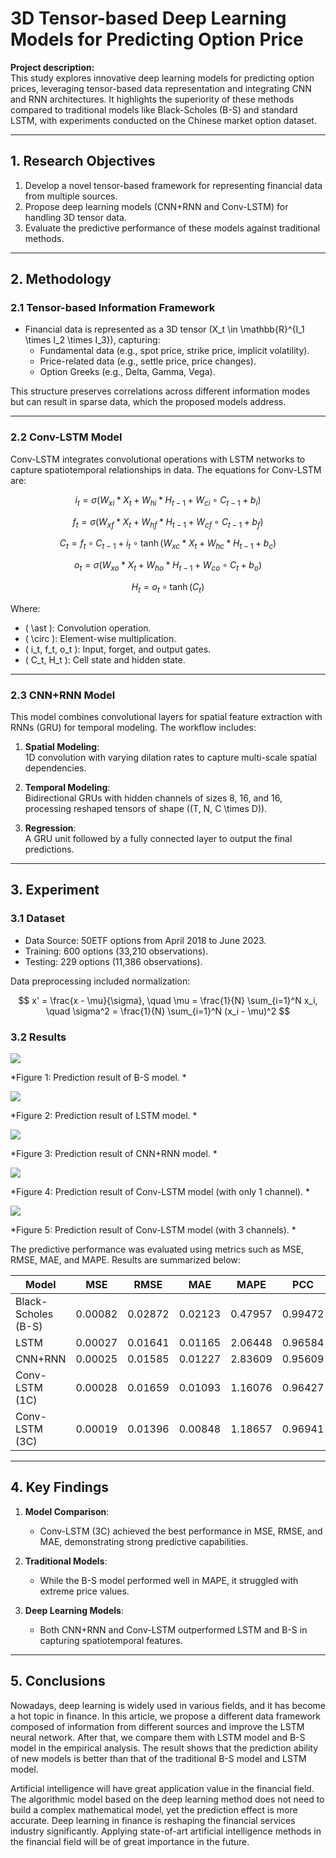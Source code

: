 # 3D Tensor-based Deep Learning Models for Predicting Option Price

**Project description:**  
This study explores innovative deep learning models for predicting option prices, leveraging tensor-based data representation and integrating CNN and RNN architectures. It highlights the superiority of these methods compared to traditional models like Black-Scholes (B-S) and standard LSTM, with experiments conducted on the Chinese market option dataset.

<script type="text/javascript" async
  src="https://cdnjs.cloudflare.com/ajax/libs/mathjax/3.2.2/es5/tex-mml-chtml.js">
</script>

---

## 1. Research Objectives

1. Develop a novel tensor-based framework for representing financial data from multiple sources.
2. Propose deep learning models (CNN+RNN and Conv-LSTM) for handling 3D tensor data.
3. Evaluate the predictive performance of these models against traditional methods.

---

## 2. Methodology

### 2.1 Tensor-based Information Framework

- Financial data is represented as a 3D tensor \(X_t \in \mathbb{R}^{I_1 \times I_2 \times I_3}\), capturing:
  - Fundamental data (e.g., spot price, strike price, implicit volatility).
  - Price-related data (e.g., settle price, price changes).
  - Option Greeks (e.g., Delta, Gamma, Vega).
  
This structure preserves correlations across different information modes but can result in sparse data, which the proposed models address.

---

### 2.2 Conv-LSTM Model

Conv-LSTM integrates convolutional operations with LSTM networks to capture spatiotemporal relationships in data. The equations for Conv-LSTM are:

$$
i_t = \sigma(W_{xi} \ast X_t + W_{hi} \ast H_{t-1} + W_{ci} \circ C_{t-1} + b_i)
$$

$$
f_t = \sigma(W_{xf} \ast X_t + W_{hf} \ast H_{t-1} + W_{cf} \circ C_{t-1} + b_f)
$$

$$
C_t = f_t \circ C_{t-1} + i_t \circ \tanh(W_{xc} \ast X_t + W_{hc} \ast H_{t-1} + b_c)
$$

$$
o_t = \sigma(W_{xo} \ast X_t + W_{ho} \ast H_{t-1} + W_{co} \circ C_t + b_o)
$$

$$
H_t = o_t \circ \tanh(C_t)
$$

Where:
- \( \ast \): Convolution operation.
- \( \circ \): Element-wise multiplication.
- \( i_t, f_t, o_t \): Input, forget, and output gates.
- \( C_t, H_t \): Cell state and hidden state.

---

### 2.3 CNN+RNN Model

This model combines convolutional layers for spatial feature extraction with RNNs (GRU) for temporal modeling. The workflow includes:

1. **Spatial Modeling**:  
   1D convolution with varying dilation rates to capture multi-scale spatial dependencies.

2. **Temporal Modeling**:  
   Bidirectional GRUs with hidden channels of sizes 8, 16, and 16, processing reshaped tensors of shape \((T, N, C \times D)\).

3. **Regression**:  
   A GRU unit followed by a fully connected layer to output the final predictions.

---

## 3. Experiment

### 3.1 Dataset
- Data Source: 50ETF options from April 2018 to June 2023.
- Training: 600 options (33,210 observations).
- Testing: 229 options (11,386 observations).

Data preprocessing included normalization:

$$
x' = \frac{x - \mu}{\sigma}, \quad \mu = \frac{1}{N} \sum_{i=1}^N x_i, \quad \sigma^2 = \frac{1}{N} \sum_{i=1}^N (x_i - \mu)^2
$$

### 3.2 Results
<img src="/images/796-1.png"/>

*Figure 1:  Prediction result of B-S model. *

<img src="images/796-2.png"/>

*Figure 2:  Prediction result of LSTM model. *

<img src="images/796-3.png"/>

*Figure 3:  Prediction result of CNN+RNN model. *

<img src="images/796-4.png"/>

*Figure 4:  Prediction result of Conv-LSTM model (with only 1 channel). *

<img src="images/796-5.png"/>

*Figure 5:  Prediction result of Conv-LSTM model (with 3 channels). *


The predictive performance was evaluated using metrics such as MSE, RMSE, MAE, and MAPE. Results are summarized below:

| Model              | MSE      | RMSE    | MAE     | MAPE    | PCC     |
|--------------------|----------|---------|---------|---------|---------|
| Black-Scholes (B-S)| 0.00082  | 0.02872 | 0.02123 | 0.47957 | 0.99472 |
| LSTM               | 0.00027  | 0.01641 | 0.01165 | 2.06448 | 0.96584 |
| CNN+RNN            | 0.00025  | 0.01585 | 0.01227 | 2.83609 | 0.95609 |
| Conv-LSTM (1C)     | 0.00028  | 0.01659 | 0.01093 | 1.16076 | 0.96427 |
| Conv-LSTM (3C)     | 0.00019  | 0.01396 | 0.00848 | 1.18657 | 0.96941 |

---

## 4. Key Findings

1. **Model Comparison**:
   - Conv-LSTM (3C) achieved the best performance in MSE, RMSE, and MAE, demonstrating strong predictive capabilities.

2. **Traditional Models**:
   - While the B-S model performed well in MAPE, it struggled with extreme price values.

3. **Deep Learning Models**:
   - Both CNN+RNN and Conv-LSTM outperformed LSTM and B-S in capturing spatiotemporal features.

---

## 5. Conclusions

Nowadays, deep learning is widely used in various fields, and it has become a hot topic in finance. In
this article, we propose a different data framework composed of information from different sources and improve the LSTM neural network. After that, we compare them with LSTM model and B-S
model in the empirical analysis. The result shows that the prediction ability of new models is better
than that of the traditional B-S model and LSTM model.

Artificial intelligence will have great application value in the financial field. The algorithmic
model based on the deep learning method does not need to build a complex mathematical model, yet
the prediction effect is more accurate. Deep learning in finance is reshaping the financial services
industry significantly. Applying state-of-art artificial intelligence methods in the financial field will
be of great importance in the future.
